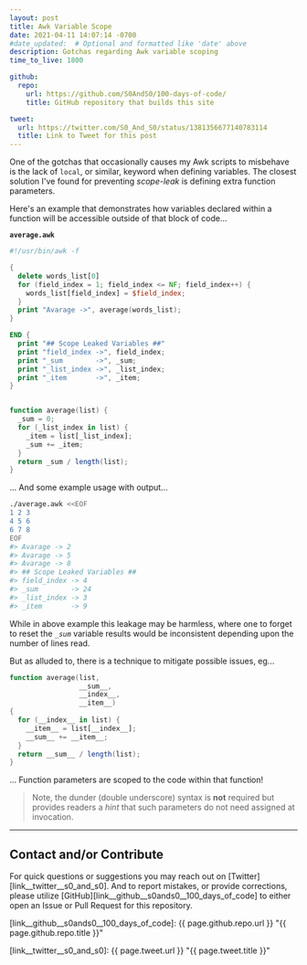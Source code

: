 ```yaml
---
layout: post
title: Awk Variable Scope
date: 2021-04-11 14:07:14 -0700
#date_updated:  # Optional and formatted like 'date' above
description: Gotchas regarding Awk variable scoping
time_to_live: 1800

github:
  repo:
    url: https://github.com/S0AndS0/100-days-of-code/
    title: GitHub repository that builds this site

tweet:
  url: https://twitter.com/S0_And_S0/status/1381356677140783114
  title: Link to Tweet for this post
---
```




One of the gotchas that occasionally causes my Awk scripts to misbehave is the lack of `local`, or similar, keyword when defining variables. The closest solution I've found for preventing _scope-leak_ is defining extra function parameters.


Here's an example that demonstrates how variables declared within a function will be accessible outside of that block of code...


**`average.awk`**


```awk
#!/usr/bin/awk -f

{
  delete words_list[0]
  for (field_index = 1; field_index <= NF; field_index++) {
    words_list[field_index] = $field_index;
  }
  print "Avarage ->", average(words_list);
}

END {
  print "## Scope Leaked Variables ##"
  print "field_index ->", field_index;
  print "_sum        ->", _sum;
  print "_list_index ->", _list_index;
  print "_item       ->", _item;
}


function average(list) {
  _sum = 0;
  for (_list_index in list) {
    _item = list[_list_index];
    _sum += _item;
  }
  return _sum / length(list);
}
```


... And some example usage with output...


```bash
./average.awk <<EOF
1 2 3
4 5 6
6 7 8
EOF
#> Avarage -> 2
#> Avarage -> 5
#> Avarage -> 8
#> ## Scope Leaked Variables ##
#> field_index -> 4
#> _sum        -> 24
#> _list_index -> 3
#> _item       -> 9
```


While in above example this leakage may be harmless, where one to forget to reset the _`_sum`_ variable results would be inconsistent depending upon the number of lines read.


But as alluded to, there is a technique to mitigate possible issues, eg...


```awk
function average(list,
                 __sum__,
                 __index__,
                 __item__)
{
  for (__index__ in list) {
    __item__ = list[__index__];
    __sum__ += __item__;
  }
  return __sum__ / length(list);
}
```


... Function parameters are scoped to the code within that function!


> Note, the dunder (double underscore) syntax is **not** required but provides readers a _hint_ that such parameters do not need assigned at invocation.


______


## Contact and/or Contribute
[heading__contact_andor_contribute]: #contact-andor-contribute


For quick questions or suggestions you may reach out on [Twitter][link__twitter__s0_and_s0]. And to report mistakes, or provide corrections, please utilize [GitHub][link__github__s0ands0__100_days_of_code] to either open an Issue or Pull Request for this repository.



[link__github__s0ands0__100_days_of_code]: {{ page.github.repo.url }} "{{ page.github.repo.title }}"

[link__twitter__s0_and_s0]: {{ page.tweet.url }} "{{ page.tweet.title }}"

